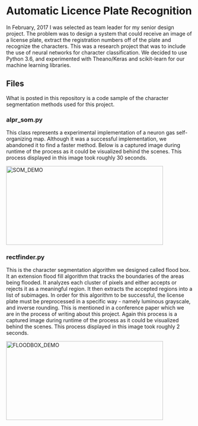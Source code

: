 # Automatic Licence Plate Recognition

In February, 2017 I was selected as team leader for my senior design project. The problem was to design a system that could receive an image of a license plate, extract the registration numbers off of the plate and recognize the characters. This was a research project that was to include the use of neural networks for character classification. We decided to use Python 3.6, and experimented with Theano/Keras and scikit-learn for our machine learning libraries.

## Files

What is posted in this repository is a code sample of the character segmentation methods used for this project.

### alpr_som.py

This class represents a experimental implementation of a neuron gas self-organizing map. Although it was a successful implementation, we abandoned it to find a faster method. Below is a captured image during runtime of the process as it could be visualized behind the scenes. This process displayed in this image took roughly 30 seconds.

<img src="https://github.com/JeffPack/ALPR/blob/master/output_Jp9eQH.gif?raw=true" alt="SOM_DEMO" width="423" height="213">

### rectfinder.py

This is the character segmentation algorithm we designed called flood box. It an extension flood fill algorithm that tracks the boundaries of the areas being flooded. It analyzes each cluster of pixels and either accepts or rejects it as a meaningful region. It then extracts the accepted regions into a list of subimages. In order for this algorithm to be successful, the license plate must be preprocessed in a specific way - namely luminous grayscale, and inverse rounding. This is mentioned in a conference paper which we are in the process of writing about this project. Again this process is a captured image during runtime of the process as it could be visualized behind the scenes. This process displayed in this image took roughly 2 seconds.

<img src="https://github.com/JeffPack/ALPR/blob/master/output_TIK7sF.gif?raw=true" alt="FLOODBOX_DEMO" width="423" height="213">
